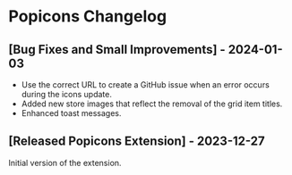 # Popicons Changelog

## [Bug Fixes and Small Improvements] - 2024-01-03

- Use the correct URL to create a GitHub issue when an error occurs during the icons update.
- Added new store images that reflect the removal of the grid item titles.
- Enhanced toast messages.

## [Released Popicons Extension] - 2023-12-27

Initial version of the extension.
